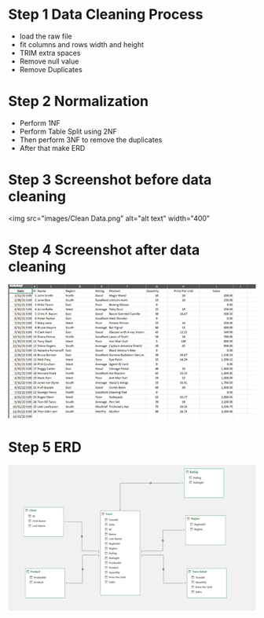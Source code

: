 # Step 1 Data Cleaning Process 

- load the raw file
- fit columns and rows width and height
- TRIM extra spaces
- Remove null value
- Remove Duplicates

# Step 2 Normalization 

- Perform 1NF
- Perform Table Split using 2NF
- Then perform 3NF to remove the duplicates
- After that make ERD

# Step 3 Screenshot before data cleaning 
<img src="images/Clean Data.png" alt="alt text" width="400"

# Step 4 Screenshot after data cleaning
![image alt](https://github.com/Aljohn0809/EDM-PORTFOLIO/blob/54398eee7894a458d3b2445e5791439585d42e4b/MIDTERM%20LAB%20TASK%201/Images/Clean%20Data.png)

# Step 5 ERD
![image alt](https://github.com/Aljohn0809/EDM-PORTFOLIO/blob/52c5852952e9a662f3e0d44530c3e0ad055bec7e/MIDTERM%20LAB%20TASK%201/Images/ERD.png)
